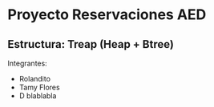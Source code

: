 # Proyecto Reservaciones AED
## Estructura: Treap (Heap + Btree)
Integrantes:
  - Rolandito
  - Tamy Flores
  - D
blablabla
